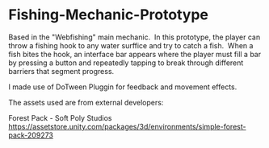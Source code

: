 # Fishing-Mechanic-Prototype
Based in the "Webfishing" main mechanic.  ​  In this prototype, the player can throw a fishing hook to any water surffice and try to catch a fish.  ​  When a fish bites the hook, an interface bar appears where the player must fill a bar by pressing a button and repeatedly tapping to break through different barriers that segment progress.

I made use of DoTween Pluggin for feedback and movement effects.

The assets used are from external developers:

Forest Pack - Soft Poly Studios
 https://assetstore.unity.com/packages/3d/environments/simple-forest-pack-209273

